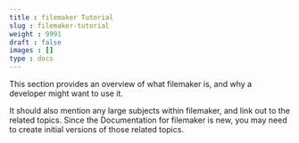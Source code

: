 ```yaml
---
title : filemaker Tutorial
slug : filemaker-tutorial
weight : 9991
draft : false
images : []
type : docs
---
```


This section provides an overview of what filemaker is, and why a developer might want to use it.

It should also mention any large subjects within filemaker, and link out to the related topics.  Since the Documentation for filemaker is new, you may need to create initial versions of those related topics.

